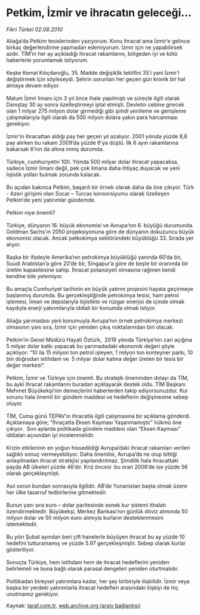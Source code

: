 # Petkim, İzmir ve ihracatın geleceği…

*Fikri Türkel 02.08.2010*

<div class="yazi">Aliağa’da Petkim tesislerinden yazıyorum. Konu ihracat ama İzmir’e gelince birkaç değerlendirme yapmadan edemiyorum. İzmir için ne yapabilirsek azdır. TİM’in her ay açıkladığı ihracat rakamlarını, bölgeden iyi ve kötü haberlerle yorumlamak istiyorum.<br/> <br/>Keşke Kemal Kılıçdaroğlu, 35. Madde değişiklik teklifini 35’i yani İzmir’i değiştirmek için söyleseydi. Şehrin sorunları her geçen gün kronik bir hal almaya devam ediyor. <br/> <br/>Malum İzmir limanı için 3 yıl önce ihale yapılmıştı ve süreçle ilgili olarak Danıştay 30 ay sonra özelleştirmeyi iptal etmişti. Devletin cebine girecek olan 1 milyar 275 milyon dolar girmediği gibi şimdi yenileme ve genişleme çalışmalarıyla ilgili olarak da 500 milyon dolara yakın para harcanması gerekiyor. <br/> <br/>İzmir’in ihracattan aldığı pay her geçen yıl azalıyor. 2001 yılında yüzde 8,8 pay alırken bu rakam 2009’da yüzde 6’ya düştü. İlk 6 ayın rakamlarına bakarsak 6’nın da altına inmiş durumda.<br/> <br/>Türkiye, cumhuriyetin 100. Yılında 500 milyar dolar ihracat yapacaksa, sadece İzmir limanı değil, pek çok limana daha ihtiyaç duyacak ve yeni lojistik yolları bulmak zorunda kalacak. <br/> <br/>Bu açıdan bakınca Petkim, başarılı bir örnek olarak daha da öne çıkıyor. Türk - Azeri girişimi olan Socar – Turcas konsorsiyumu olarak özelleşen Petkim’de yeni yatırımlar gündemde. <br/> <br/>Petkim niye önemli?<br/> <br/>Türkiye, dünyanın 16. büyük ekonomisi ve Avrupa’nın 6. büyüğü durumunda. Goldman Sachs’ın 2050 projeksiyonuna göre de dünyanın dokuzuncu büyük ekonomisi olacak. Ancak petkokimya sektöründeki büyüklüğü 33. Sırada yer alıyor. <br/> <br/>Başka bir ifadeyle Amerika’nın petrokimya büyüklüğü yanında 60’da bir, Suudi Arabistan’a göre 20’de bir, Singapur’a göre de beşte bir oranında bir üretim kapasitesine sahip. İhracat potansiyeli olmasına rağmen kendi kendine bile yetemiyor. <br/> <br/>Bu amaçla Cumhuriyet tarihinin en büyük yatırım projesini hayata geçirmeye başlanmış durumda. Bu gerçekleştiğinde petrokimya tesisi, ham petrol işlemesi, liman ve depolarıyla lojistikte ve rüzgar enerjisi de içinde olmak kaydıyla enerji yatırımlarıyla iddialı bir konumda olmak istiyor. <br/> <br/>Aliağa yarımadası yeni konumuyla Avrupa’nın örnek petrokimya merkezi olmasının yanı sıra, İzmir için yeniden çıkış noktalarından biri olacak.<br/> <br/>Petkim’in Genel Müdürü Hayati Öztürk,  2018 yılında Türkiye’nin cari açığına 5 milyar dolar katkı yapacak bu yarımadadaki ekonomik değeri şöyle açıklıyor: “10 ila 15 milyon ton petrol işleyen, 1 milyon ton konteyner parkı, 10 bin doğrudan istihdam ve  5 milyar dolar katma değer üreten bir tesis bir değer merkezi”.<br/> <br/>Petkim, İzmir ve Türkiye için önemli. Bu stratejik öneminden dolayı da TİM, bu ayki ihracat rakamlarını buradan açıklayarak destek oldu. TİM Başkanı Mehmet Büyükekşi’nin demeçlerini haberlerden takip ediyorsunuzdur. Kur sorunu hala önemli bir gündem maddesi ve hedeflerin değişmesine sebep oluyor.<br/> <br/>TİM, Cuma günü TEPAV’ın ihracatla ilgili çalışmasına bir açıklama gönderdi.  Açıklamaya göre; “İhraçatta Eksen Kayması Yaşanmamıştır” hükmü öne çıkıyor.  Son aylarda politikada gündem maddesi olan “Eksen Kayması” iddiaları açısından iyi incelenmelidir. <br/> <br/>Krizin etkilerinin en yoğun hissedildiği Avrupa’daki ihracat rakamları verileri sağlıklı sonuç vermeyebiliyor. Daha önemlisi, Avrupa’da ne olup bittiği anlaşılmadan ihracat stratejisi yapılandırılmaz. Şimdilik hala ihracattaki payda AB ülkeleri yüzde 46’dır. Kriz öncesi  bu oran 2008’de ise yüzde 56 olarak gerçekleşmişti. <br/> <br/>Asıl sorun bundan sonrasıyla ilgilidir. AB’de Yunanistan başta olmak üzere her ülke tasarruf tedbirlerine gitmektedir. <br/> <br/>Bunun yanı sıra euro – dolar paritesinde esnek kur sistemi ithalatı özendirmektedir. Büyükekşi, Merkez Bankası’nın günlük döviz alımında 50 milyon dolar ve 50 milyon euro alımıyla kurların desteklenmesini istemektedir.<br/> <br/>Bu yılın Şubat ayından beri çift hanelerle büyüyen ihracat bu ay yüzde 10 hedefini tutturamamış ve yüzde 5.97 gerçekleşmiştir. Sebep olarak kurlar gösteriliyor.<br/> <br/>Sonuçta Türkiye, hem istihdam hem de ihracat hedeflerini yeniden belirlemeli ve buna bağlı olarak parasal dengeleri yeniden oturtmalıdır.<br/> <br/>Politikadan bireysel yatırımlara kadar, her şey birbiriyle ilişkilidir. İzmir veya başka bir yerdeki yatırımlarla ihracat hedefleri arasındaki ilişkiyi de hiç unutmamız gerekiyor.<br/></div>

Kaynak: [taraf.com.tr](http://www.taraf.com.tr:80/fikri-turkel/makale-petkim-izmir-ve-ihracatin-gelecegi.htm), [web.archive.org (arşiv bağlantısı)](http://web.archive.org/web/20100817062744/http://www.taraf.com.tr:80/fikri-turkel/makale-petkim-izmir-ve-ihracatin-gelecegi.htm)
